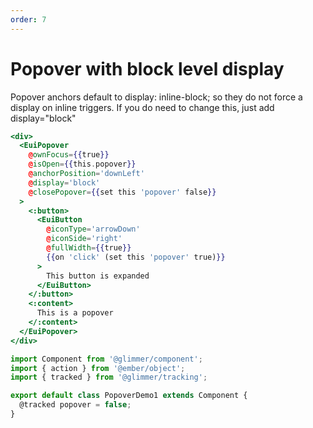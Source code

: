 ```yaml
---
order: 7
---
```

# Popover with block level display

<EuiText>
    Popover anchors default to <EuiCode>display: inline-block;</EuiCode> so they do not force a display on inline triggers. If you do need to change this, just add <EuiCode>display="block"</EuiCode>
  </EuiText>

```hbs template
<div>
  <EuiPopover
    @ownFocus={{true}}
    @isOpen={{this.popover}}
    @anchorPosition='downLeft'
    @display='block'
    @closePopover={{set this 'popover' false}}
  >
    <:button>
      <EuiButton
        @iconType='arrowDown'
        @iconSide='right'
        @fullWidth={{true}}
        {{on 'click' (set this 'popover' true)}}
      >
        This button is expanded
      </EuiButton>
    </:button>
    <:content>
      This is a popover
    </:content>
  </EuiPopover>
</div>
```

```javascript component
import Component from '@glimmer/component';
import { action } from '@ember/object';
import { tracked } from '@glimmer/tracking';

export default class PopoverDemo1 extends Component {
  @tracked popover = false;
}
```

